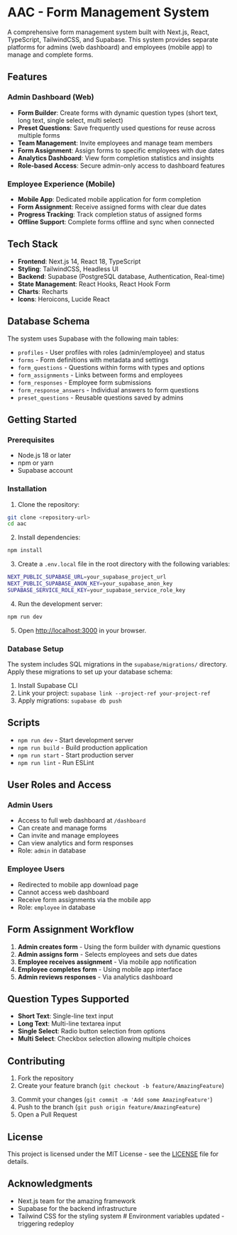 # AAC - Form Management System

A comprehensive form management system built with Next.js, React, TypeScript, TailwindCSS, and Supabase. This system provides separate platforms for admins (web dashboard) and employees (mobile app) to manage and complete forms.

## Features

### Admin Dashboard (Web)
- **Form Builder**: Create forms with dynamic question types (short text, long text, single select, multi select)
- **Preset Questions**: Save frequently used questions for reuse across multiple forms
- **Team Management**: Invite employees and manage team members
- **Form Assignment**: Assign forms to specific employees with due dates
- **Analytics Dashboard**: View form completion statistics and insights
- **Role-based Access**: Secure admin-only access to dashboard features

### Employee Experience (Mobile)
- **Mobile App**: Dedicated mobile application for form completion
- **Form Assignment**: Receive assigned forms with clear due dates
- **Progress Tracking**: Track completion status of assigned forms
- **Offline Support**: Complete forms offline and sync when connected

## Tech Stack

- **Frontend**: Next.js 14, React 18, TypeScript
- **Styling**: TailwindCSS, Headless UI
- **Backend**: Supabase (PostgreSQL database, Authentication, Real-time)
- **State Management**: React Hooks, React Hook Form
- **Charts**: Recharts
- **Icons**: Heroicons, Lucide React

## Database Schema

The system uses Supabase with the following main tables:
- `profiles` - User profiles with roles (admin/employee) and status
- `forms` - Form definitions with metadata and settings
- `form_questions` - Questions within forms with types and options
- `form_assignments` - Links between forms and employees
- `form_responses` - Employee form submissions
- `form_response_answers` - Individual answers to form questions
- `preset_questions` - Reusable questions saved by admins

## Getting Started

### Prerequisites

- Node.js 18 or later
- npm or yarn
- Supabase account

### Installation

1. Clone the repository:
```bash
git clone <repository-url>
cd aac
```

2. Install dependencies:
```bash
npm install
```

3. Create a `.env.local` file in the root directory with the following variables:

```bash
NEXT_PUBLIC_SUPABASE_URL=your_supabase_project_url
NEXT_PUBLIC_SUPABASE_ANON_KEY=your_supabase_anon_key
SUPABASE_SERVICE_ROLE_KEY=your_supabase_service_role_key
```

4. Run the development server:
```bash
npm run dev
```

5. Open [http://localhost:3000](http://localhost:3000) in your browser.

### Database Setup

The system includes SQL migrations in the `supabase/migrations/` directory. Apply these migrations to set up your database schema:

1. Install Supabase CLI
2. Link your project: `supabase link --project-ref your-project-ref`
3. Apply migrations: `supabase db push`

## Scripts

- `npm run dev` - Start development server
- `npm run build` - Build production application
- `npm run start` - Start production server
- `npm run lint` - Run ESLint

## User Roles and Access

### Admin Users
- Access to full web dashboard at `/dashboard`
- Can create and manage forms
- Can invite and manage employees
- Can view analytics and form responses
- Role: `admin` in database

### Employee Users
- Redirected to mobile app download page
- Cannot access web dashboard
- Receive form assignments via the mobile app
- Role: `employee` in database

## Form Assignment Workflow

1. **Admin creates form** - Using the form builder with dynamic questions
2. **Admin assigns form** - Selects employees and sets due dates
3. **Employee receives assignment** - Via mobile app notification
4. **Employee completes form** - Using mobile app interface
5. **Admin reviews responses** - Via analytics dashboard

## Question Types Supported

- **Short Text**: Single-line text input
- **Long Text**: Multi-line textarea input
- **Single Select**: Radio button selection from options
- **Multi Select**: Checkbox selection allowing multiple choices

## Contributing

1. Fork the repository
2. Create your feature branch (`git checkout -b feature/AmazingFeature`)

<!-- Environment variables updated - triggering redeploy -->
3. Commit your changes (`git commit -m 'Add some AmazingFeature'`)
4. Push to the branch (`git push origin feature/AmazingFeature`)
5. Open a Pull Request

## License

This project is licensed under the MIT License - see the [LICENSE](LICENSE) file for details.

## Acknowledgments

- Next.js team for the amazing framework
- Supabase for the backend infrastructure
- Tailwind CSS for the styling system
#   E n v i r o n m e n t   v a r i a b l e s   u p d a t e d   -   t r i g g e r i n g   r e d e p l o y 
 
 